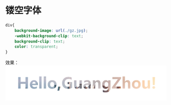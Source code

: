 # 镂空字体
```css
div{
    background-image: url(./gz.jpg);
    -webkit-background-clip: text;
    background-clip: text;
    color: transparent;
}
```

效果：
![镂空字体](./backgroundOrigin.png)

